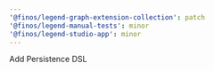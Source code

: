 ```yaml
---
'@finos/legend-graph-extension-collection': patch
'@finos/legend-manual-tests': minor
'@finos/legend-studio-app': minor
---
```


Add Persistence DSL
